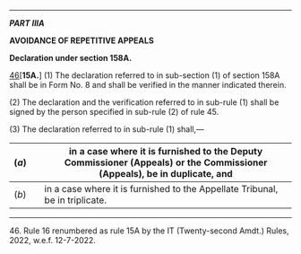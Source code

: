 ****

_**PART IIIA**_

**AVOIDANCE OF REPETITIVE APPEALS**

**Declaration under section 158A.**

[46](javascript:ShowFootnote\('fn346'\);)[**15A.**] (1) The declaration referred to in sub-section (1) of section 158A shall be in Form No. 8 and shall be verified in the manner indicated therein.

(2) The declaration and the verification referred to in sub-rule (1) shall be signed by the person specified in sub-rule (2) of rule 45.

(3) The declaration referred to in sub-rule (1) shall,—

(_a_)|  |  in a case where it is furnished to the Deputy Commissioner (Appeals) or the Commissioner (Appeals), be in duplicate, and  
---|---|---  
(_b_)|  |  in a case where it is furnished to the Appellate Tribunal, be in triplicate.  
  
* * *

46\. Rule 16 renumbered as rule 15A by the IT (Twenty-second Amdt.) Rules, 2022, w.e.f. 12-7-2022.